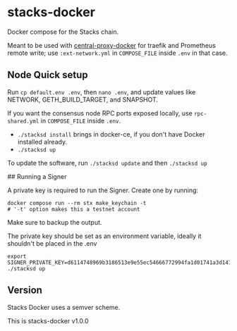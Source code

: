 # stacks-docker

Docker compose for the Stacks chain.

Meant to be used with [central-proxy-docker](https://github.com/CryptoManufaktur-io/central-proxy-docker) for traefik
and Prometheus remote write; use `:ext-network.yml` in `COMPOSE_FILE` inside `.env` in that case.

## Node Quick setup

Run `cp default.env .env`, then `nano .env`, and update values like NETWORK, GETH_BUILD_TARGET, and SNAPSHOT.

If you want the consensus node RPC ports exposed locally, use `rpc-shared.yml` in `COMPOSE_FILE` inside `.env`.

- `./stacksd install` brings in docker-ce, if you don't have Docker installed already.
- `./stacksd up`

To update the software, run `./stacksd update` and then `./stacksd up`

## Running a Signer

A private key is required to run the Signer. Create one by running:

```
docker compose run --rm stx make_keychain -t
# '-t' option makes this a testnet account
```

Make sure to backup the output.

The private key should be set as an environment variable, ideally it shouldn't be placed in the .env

```
export SIGNER_PRIVATE_KEY=d6114748969b3186513e9e55ec54666772994fa1d01741a3d147b518931b002501
./stacksd up
```

## Version

Stacks Docker uses a semver scheme.

This is stacks-docker v1.0.0
